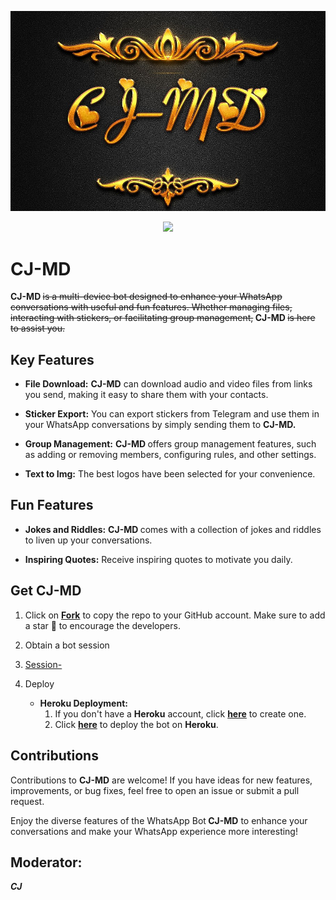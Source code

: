 ![banner](CJ.jpg)



<p align="center">
  <a href="https://github.com/DenverCoder1/readme-typing-svg"><img src="https://readme-typing-svg.herokuapp.com?font=Time+New+Roman&color=cyan&size=25&center=true&vCenter=true&width=600&height=100&lines=Assalamu+O+Allaikum+Allhamdulilai..&hearts;++;Self-taught+Back-End+Developer,;Always+creating+best+bots,;My+Hobby+Is+to+deploy+WhatsApp+bots,;Active+Hacker/Ready+to+hack+any+thing,;Love+to+learn+new+stuffs..<3"></a>
</p>







   


# CJ-MD 


<b>CJ-MD </b><del>is a multi-device bot designed to enhance your WhatsApp conversations with useful and fun features. Whether managing files, interacting with stickers, or facilitating group management,</del><b> CJ-MD </b><del>is here to assist you.</del>

## Key Features

- **File Download:** <b>CJ-MD</b> can download audio and video files from links you send, making it easy to share them with your contacts.

- **Sticker Export:** You can export stickers from Telegram and use them in your WhatsApp conversations by simply sending them to <b>CJ-MD.</b>

- **Group Management:** <b>CJ-MD </b>offers group management features, such as adding or removing members, configuring rules, and other settings.

- **Text to Img:** The best logos have been selected for your convenience.

## Fun Features

- **Jokes and Riddles:** <b>CJ-MD </b>comes with a collection of jokes and riddles to liven up your conversations.

- **Inspiring Quotes:** Receive inspiring quotes to motivate you daily.

## Get CJ-MD 

1. Click on **[Fork](https://github.com/CJMZEE/CJ-MD)** to copy the repo to your GitHub account. Make sure to add a star 🌟 to encourage the developers.

3. Obtain a bot session
4. [Session-](https://zokouscan.onrender.com) 

5. Deploy
   - **Heroku Deployment:**
     1. If you don't have a **Heroku** account, click [**here**](https://id.heroku.com/login) to create one.
     2. Click [**here**](https://dashboard.heroku.com/new?template=https://github.com/CJMZEE/CJ-MD) to deploy the bot on **Heroku**.

## Contributions

Contributions to <b> CJ-MD</b> are welcome! If you have ideas for new features, improvements, or bug fixes, feel free to open an issue or submit a pull request.

Enjoy the diverse features of the WhatsApp Bot<b> CJ-MD</b> to enhance your conversations and make your WhatsApp experience more interesting!

## Moderator:

<b><i> CJ</i></b>

